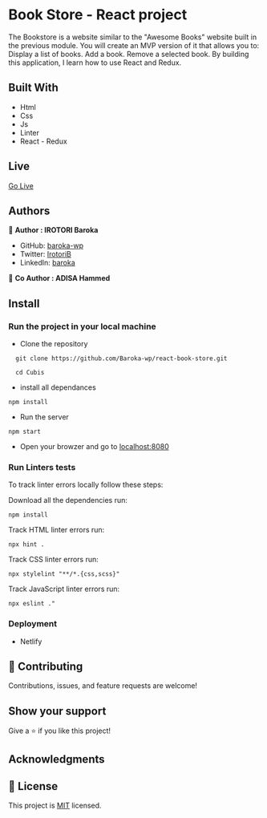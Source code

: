 # Book Store - React project
The Bookstore is a website similar to the "Awesome Books" website built in the previous module. You will create an MVP version of it that allows you to: Display a list of books. Add a book. Remove a selected book. By building this application, I learn how to use React and Redux.


## Built With

- Html
- Css
- Js
- Linter
- React - Redux

## Live

[Go Live](#)

## Authors

👤 **Author : IROTORI Baroka**

- GitHub: [baroka-wp](https://github.com/Baroka-wp)
- Twitter: [IrotoriB](https://twitter.com/IrotoriB)
- LinkedIn: [baroka](www.linkedin.com/in/baroka)

👥 **Co Author : ADISA Hammed**

## Install
### Run the project in your local machine

- Clone the repository
```
  git clone https://github.com/Baroka-wp/react-book-store.git

  cd Cubis
```
- install all dependances

```
npm install
```

- Run the server

```
npm start
```
- Open your browzer and go to [localhost:8080](http://localhost:8080/)


### Run Linters tests
To track linter errors locally follow these steps:  

Download all the dependencies run:
```
npm install
```
Track HTML linter errors run:
```
npx hint .
```
Track CSS linter errors run:
```
npx stylelint "**/*.{css,scss}"
```
Track JavaScript linter errors run:
```
npx eslint ."
```

### Deployment
- Netlify 

## 🤝 Contributing

Contributions, issues, and feature requests are welcome!

## Show your support

Give a ⭐️ if you like this project!

## Acknowledgments


## 📝 License

This project is [MIT](./MIT.md) licensed.
